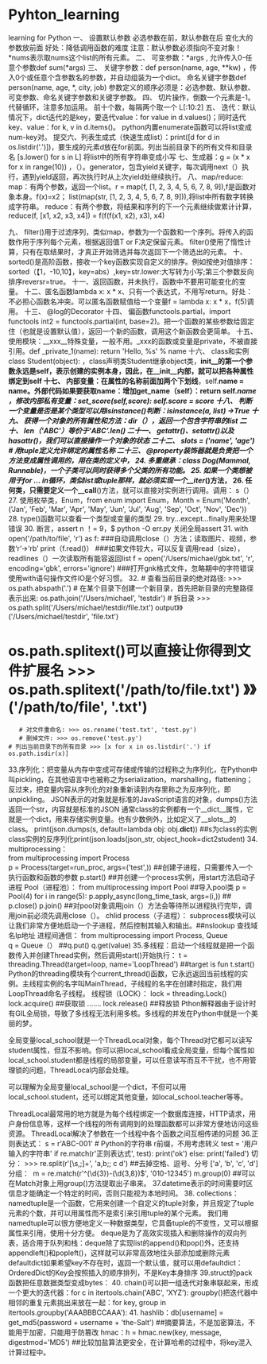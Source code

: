 # Pyhton_learning
learning for Python
一、 设置默认参数
 必选参数在前，默认参数在后
 变化大的参数放前面
    好处：降低调用函数的难度
    注意：默认参数必须指向不变对象！
*nums表示取nums这个list的所有元素。
二、 可变参数：*args , 允许传入0-任意个参数def sum(*args)
三、 关键字参数：def person(name, age, **kw) ，传入0个或任意个含参数名的参数，并自动组装为一个dict。
        命名关键字参数def person(name, age, *, city, job)
参数定义的顺序必须是：必选参数、默认参数、可变参数、命名关键字参数和关键字参数。
四、 切片操作，倒数一个元素是-1。 代替循环，注意多加运用。 前十个数，每隔两个取一个 L[:10:2]
五、 迭代：默认情况下，dict迭代的是key，要迭代value：for value in d.values()；同时迭代key、value：for k, v in d.items()。  python内置enumerate函数可以将list变成num-key对。
提交六、列表生成式（快速生成list）：print([d for d in os.listdir('.')])，要生成的元素d放在for前面。列出当前目录下的所有文件和目录名
          [s.lower() for s in L] 将list中的所有字符串变成小写
七、生成器：g = (x * x for x in range(10)) ，（）。generator，包含yield关键字，每次调用next（）执行，遇到yield返回，再次执行时从上次yield处继续执行。
八、map/reduce:
          map：有两个参数，返回一个list。r = map(f, [1, 2, 3, 4, 5, 6, 7, 8, 9]),f是函数对象本身。f(x)=x2； list(map(str, [1, 2, 3, 4, 5, 6, 7, 8, 9])),将list中所有数字转换成字符串。
          reduce：有两个参数，将结果和序列的下一个元素继续做累计计算，reduce(f, [x1, x2, x3, x4]) = f(f(f(x1, x2), x3), x4)

九、 filter()用于过滤序列，类似map，参数为一个函数和一个序列。将传入的函数作用于序列每个元素，根据返回值T or F决定保留元素。 filter()使用了惰性计算，只有在取结果时，才真正开始筛选并每次返回下一个筛选出的元素。
十、sorted()是高阶函数，接收一个key函数实现自定义的排序。例如按绝对值排序：sorted（【1，-10,10】，key=abs）,key=str.lower:大写转为小写;第三个参数反向排序reversr=true。
十一、返回函数，并未执行，函数中不要用可能变化的变量。
十二、匿名函数lambda x: x * x、只有一个表达式，不用写return。好处：不必担心函数名冲突。可以匿名函数赋值给一个变量f = lambda x: x * x，f(5)调用。
十三、 @log的Decorator
十四、 偏函数functools.partial，import functools    int2 = functools.partial(int, base=2)。把一个函数的某些参数给固定住（也就是设置默认值），返回一个新的函数，调用这个新函数会更简单。
十五、 使用模块：__xxx__特殊变量，一般不用。_xxx的函数或变量是private，不被直接引用。def _private_1(name):
    return 'Hello, %s' % name
十六、 class和实例class Student(object): ，class声明类Student继承object类，__init__的第一个参数永远是self，表示创建的实例本身，因此，在__init__内部，就可以把各种属性绑定到self
十七、 内部变量：在属性的名称前面加两个下划线__，self.__name = name。外部代码如果要获取name：增加get_name（self）：return self._name ，修改内部私有变量：set_score(self,score): self._score = score
十八、 判断一个变量是否是某个类型可以用isinstance()判断：isinstance(a, list) ->True
十九、 获得一个对象的所有属性和方法：dir（），返回一个包含字符串的list
二十、 len（‘ABC’）等价于‘ABC’.__len__()
二十一、 getattr()、setattr()以及hasattr()，我们可以直接操作一个对象的状态
二十二、 __slots__ = ('name', 'age') # 用tuple定义允许绑定的属性名称
二十三、 @property装饰器就是负责把一个方法变成属性调用的，用在类的定义中，
24. 多重继承：class Dog(Mammal, Runnable)，一个子类可以同时获得多个父类的所有功能。
25. 如果一个类想被用于for ... in循环，类似list或tuple那样，就必须实现一个__iter__()方法，
26. 任何类，只需要定义一个__call__()方法，就可以直接对实例进行调用。调用： s（）
27. 使用枚举类，Enum，from enum import Enum，Month = Enum('Month', ('Jan', 'Feb', 'Mar', 'Apr', 'May', 'Jun', 'Jul', 'Aug', 'Sep', 'Oct', 'Nov', 'Dec'))
28. type()函数可以查看一个类型或变量的类型
29. try...except...finally用来处理错误
30. 断言，assert n ！= 9，$ python -O err.py 关闭全局assert
31. with open('/path/to/file', 'r') as f:    ###自动调用close（）方法；读取图片、视频，参数‘r’->‘rb’
        print（f.read()）     ###如果文件较大，可以反复调用read（size），readlines（）一次读取所有能容返回list
    f = open('/Users/michael/gbk.txt', 'r', encoding='gbk', errors='ignore') ###打开gnk格式文件，忽略期中的字符错误
    使用with语句操作文件IO是个好习惯。
32. # 查看当前目录的绝对路径: >>> os.path.abspath('.')
    # 在某个目录下创建一个新目录，首先把新目录的完整路径表示出来: os.path.join('/Users/michael', 'testdir')
    # 拆目录 >>> os.path.split('/Users/michael/testdir/file.txt')  output》》('/Users/michael/testdir', 'file.txt')
# os.path.splitext()可以直接让你得到文件扩展名 >>> os.path.splitext('/path/to/file.txt') 》》('/path/to/file', '.txt')
       # 对文件重命名: >>> os.rename('test.txt', 'test.py')
       # 删掉文件: >>> os.remove('test.py')
    # 列出当前目录下的所有目录 >>> [x for x in os.listdir('.') if os.path.isdir(x)]
33.序列化：把变量从内存中变成可存储或传输的过程称之为序列化，在Python中叫pickling，在其他语言中也被称之为serialization，marshalling，flattening；反过来，把变量内容从序列化的对象重新读到内存里称之为反序列化，即unpickling。
         JSON表示的对象就是标准的JavaScript语言的对象，dumps()方法返回一个str，内容就是标准的JSON
     通常class的实例都有一个__dict__属性，它就是一个dict，用来存储实例变量。也有少数例外，比如定义了__slots__的class。
     print(json.dumps(s, default=lambda obj: obj.__dict__))  ##s为class的实例
     class实例的反序列化print(json.loads(json_str, object_hook=dict2student)
34. multiprocessing：   
     from multiprocessing import Process  
     p = Process(target=run_proc, args=('test',))  ##创建子进程，只需要传入一个执行函数和函数的参数
     p.start()   ##并创建一个process实例，用start方法启动子进程
     Pool（进程池）：
     from multiprocessing import Pool  ##导入pool类
     p = Pool(4)
     for i in range(5):
          p.apply_async(long_time_task, args=(i,))  ##     
    p.close()
    p.join()  ##对pool对象调用join（）方法会等待所以进程执行完毕，调用join前必须先调用close（）。
     chlid process（子进程）：
     subprocess模块可以让我们非常方便地启动一个子进程，然后控制其输入和输出。##nslookup 查找域名Ip地址
     进程间通信：
     from multiprocessing import Process, Queue  
     q = Queue（）  ##q.put()   q.get(value)
35.多线程：启动一个线程就是把一个函数传入并创建Thread实例，然后调用start()开始执行：
     t = threading.Thread(target=loop, name='LoopThread')  ##target is fun
     t.start()   
Python的threading模块有个current_thread()函数，它永远返回当前线程的实例。主线程实例的名字叫MainThread，子线程的名字在创建时指定，我们用LoopThread命名子线程。
     线程锁（LOCK）：
          lock = threading.Lock()
          lock.acquire()  ##获取锁
          .......
          lock.release()   ##释放锁
     Pthon解释器由于设计时有GIL全局锁，导致了多线程无法利用多核。多线程的并发在Python中就是一个美丽的梦。
     
全局变量local_school就是一个ThreadLocal对象，每个Thread对它都可以读写student属性，但互不影响。你可以把local_school看成全局变量，但每个属性如local_school.student都是线程的局部变量，可以任意读写而互不干扰，也不用管理锁的问题，ThreadLocal内部会处理。

可以理解为全局变量local_school是一个dict，不但可以用local_school.student，还可以绑定其他变量，如local_school.teacher等等。

ThreadLocal最常用的地方就是为每个线程绑定一个数据库连接，HTTP请求，用户身份信息等，这样一个线程的所有调用到的处理函数都可以非常方便地访问这些资源。
ThreadLocal解决了参数在一个线程中各个函数之间互相传递的问题
36.正则表达式：
    s = r'ABC\-001' # Python的字符串 r前缀，不用考虑转义
     test = '用户输入的字符串'
     if re.match(r'正则表达式', test):
         print('ok')
     else:
         print('failed')
     切分：
          >>> re.split(r'[\s\,\;]+', 'a,b;; c  d') ##去掉空格、逗号、分号
          ['a', 'b', 'c', 'd']
     分组：
     ﻿
          m = re.match(r'^(\d{3})-(\d{3,8})$', '010-12345')﻿
         m.group(0) ##可以在Match对象上用group()方法提取出子串来。
37.datetime表示的时间需要时区信息才能确定一个特定的时间，否则只能视为本地时间。
38.
collections：
     namedtuple是一个函数，它用来创建一个自定义的tuple对象，并且规定了tuple元素的个数，并可以用属性而不是索引来引用tuple的某个元素。
     我们用namedtuple可以很方便地定义一种数据类型，它具备tuple的不变性，又可以根据属性来引用，使用十分方便。     deque是为了高效实现插入和删除操作的双向列表，适合用于队列和栈：deque除了实现list的append()和pop()外，还支持appendleft()和popleft()，这样就可以非常高效地往头部添加或删除元素
     defaultdict如果希望key不存在时，返回一个默认值，就可以用defaultdict：
     OrderedDict的Key会按照插入的顺序排列，不是Key本身排序
39.struct的pack函数把任意数据类型变成bytes：
40. chain()可以把一组迭代对象串联起来，形成一个更大的迭代器：for c in itertools.chain('ABC', 'XYZ'):
         groupby()把迭代器中相邻的重复元素挑出来放在一起：for key, group in itertools.groupby('AAABBBCCAAA'):
41.   hashlib：db[username] = get_md5(password + username + 'the-Salt')    ##摘要算法，不是加密算法，不能用于加密，只能用于防篡改
        hmac：h = hmac.new(key, message, digestmod='MD5') ##比较加盐算法更安全，在计算哈希的过程中，将key混入计算过程中。

